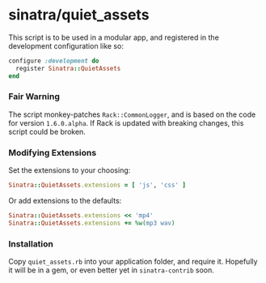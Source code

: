 # sinatra/quiet_assets

This script is to be used in a modular app, and registered in the development configuration like so:

```ruby
configure :development do
  register Sinatra::QuietAssets
end
```

### Fair Warning

The script monkey-patches `Rack::CommonLogger`, and is based on the code for version `1.6.0.alpha`. If Rack is updated with breaking changes, this script could be broken. 

### Modifying Extensions

Set the extensions to your choosing:

```ruby
Sinatra::QuietAssets.extensions = [ 'js', 'css' ]
```

Or add extensions to the defaults:

```ruby
Sinatra::QuietAssets.extensions << 'mp4'
Sinatra::QuietAssets.extensions += %w(mp3 wav)
```

### Installation

Copy `quiet_assets.rb` into your application folder, and require it. Hopefully it will be in a gem, or even better yet in `sinatra-contrib` soon. 